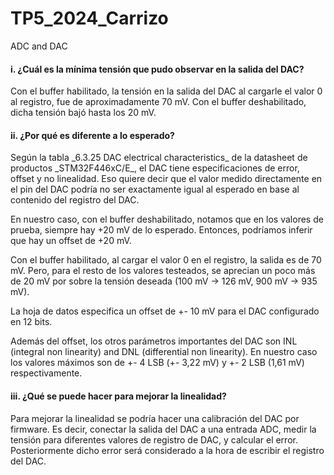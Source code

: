 # TP5_2024_Carrizo
ADC and DAC

#### i. ¿Cuál es la mínima tensión que pudo observar en la salida del DAC?
Con el buffer habilitado, la tensión en la salida del DAC al cargarle el valor 0 al registro, fue de aproximadamente 70 mV. Con el buffer deshabilitado, dicha tensión bajó hasta los 20 mV.
#### ii. ¿Por qué es diferente a lo esperado?
<p>Según la tabla _6.3.25 DAC electrical characteristics_ de la datasheet de productos _STM32F446xC/E_, el DAC tiene especificaciones de error, offset y no linealidad. Eso quiere decir que el valor medido directamente en el pin del DAC podría no ser exactamente igual al esperado en base al contenido del registro del DAC.<p>
<p>En nuestro caso, con el buffer deshabilitado, notamos que en los valores de prueba, siempre hay +20 mV de lo esperado. Entonces, podríamos inferir que hay un offset de +20 mV.<p>
<p>Con el buffer habilitado, al cargar el valor 0 en el registro, la salida es de 70 mV. Pero, para el resto de los valores testeados, se aprecian un poco más de 20 mV por sobre la tensión deseada (100 mV -> 126 mV, 900 mV -> 935 mV).<p>
<p>La hoja de datos especifica un offset de +- 10 mV para el DAC configurado en 12 bits.<p>
<p>Además del offset, los otros parámetros importantes del DAC son INL (integral non linearity) and DNL (differential non linearity). En nuestro caso los valores máximos son de +- 4 LSB (+- 3,22 mV) y +- 2 LSB (1,61 mV) respectivamente.<p>

#### iii. ¿Qué se puede hacer para mejorar la linealidad?
Para mejorar la linealidad se podría hacer una calibración del DAC por firmware. Es decir, conectar la salida del DAC a una entrada ADC, medir la tensión para diferentes valores de registro de DAC, y calcular el error. Posteriormente dicho error será considerado a la hora de escribir el registro del DAC.
